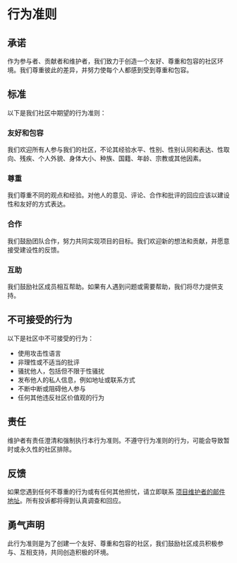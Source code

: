# 行为准则

## 承诺

作为参与者、贡献者和维护者，我们致力于创造一个友好、尊重和包容的社区环境。我们尊重彼此的差异，并努力使每个人都感到受到尊重和包容。

## 标准

以下是我们社区中期望的行为准则：

### 友好和包容

我们欢迎所有人参与我们的社区，不论其经验水平、性别、性别认同和表达、性取向、残疾、个人外貌、身体大小、种族、国籍、年龄、宗教或其他因素。

### 尊重

我们尊重不同的观点和经验。对他人的意见、评论、合作和批评的回应应该以建设性和友好的方式表达。

### 合作

我们鼓励团队合作，努力共同实现项目的目标。我们欢迎新的想法和贡献，并愿意接受建设性的反馈。

### 互助

我们鼓励社区成员相互帮助。如果有人遇到问题或需要帮助，我们将尽力提供支持。

## 不可接受的行为

以下是社区中不可接受的行为：

- 使用攻击性语言
- 非理性或不适当的批评
- 骚扰他人，包括但不限于性骚扰
- 发布他人的私人信息，例如地址或联系方式
- 不断中断或阻碍他人参与
- 任何其他违反社区价值观的行为

## 责任

维护者有责任澄清和强制执行本行为准则。不遵守行为准则的行为，可能会导致暂时或永久性的社区排除。

## 反馈

如果您遇到任何不尊重的行为或有任何其他担忧，请立即联系 [项目维护者的邮件地址](mailto:wmemz2333@163.com)。所有投诉都将得到认真调查和回应。

## 勇气声明

此行为准则是为了创建一个友好、尊重和包容的社区，我们鼓励社区成员积极参与、互相支持，共同创造积极的环境。
